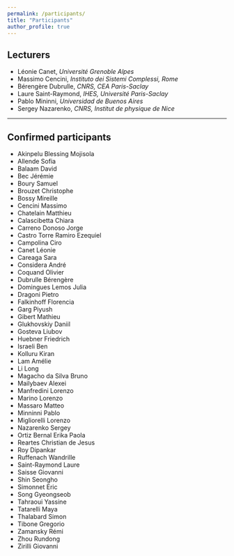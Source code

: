 ```yaml
---
permalink: /participants/
title: "Participants"
author_profile: true
---
```


## Lecturers

- Léonie Canet, *Université Grenoble Alpes*
- Massimo Cencini, *Instituto dei Sistemi Complessi, Rome*
- Bérengère Dubrulle, *CNRS, CEA Paris-Saclay*
- Laure Saint-Raymond, *IHES, Université Paris-Saclay* 
- Pablo Mininni, *Universidad de Buenos Aires*
- Sergey Nazarenko, *CNRS, Institut de physique de Nice*


---
## Confirmed participants

- Akinpelu	Blessing Mojisola
- Allende	Sofia
- Balaam	David
- Bec 	Jérémie
- Boury	Samuel
- Brouzet	Christophe
- Bossy	Mireille
- Cencini	Massimo
- Chatelain	Matthieu
- Calascibetta	Chiara
- Carreno Donoso	Jorge
- Castro Torre	Ramiro Ezequiel
- Campolina	Ciro
- Canet	Léonie
- Careaga Sara
- Considera	André
- Coquand	Olivier
- Dubrulle	Bérengère
- Domingues Lemos	Julia
- Dragoni	Pietro
- Falkinhoff	Florencia
- Garg	Piyush
- Gibert	Mathieu
- Glukhovskiy	Daniil
- Gosteva	Liubov
- Huebner	Friedrich
- Israeli	Ben
- Kolluru	Kiran
- Lam	Amélie
- Li Long
- Magacho da Silva	Bruno
- Mailybaev	Alexei
- Manfredini	Lorenzo
- Marino	Lorenzo
- Massaro	Matteo
- Minninni	Pablo
- Migliorelli Lorenzo
- Nazarenko	Sergey
- Ortiz Bernal	Erika Paola
- Reartes	Christian de Jesus
- Roy	Dipankar
- Ruffenach	Wandrille
- Saint-Raymond	Laure
- Saisse	Giovanni
- Shin	Seongho
- Simonnet	Eric
- Song	Gyeongseob
- Tahraoui	Yassine
- Tatarelli	Maya
- Thalabard	Simon
- Tibone	Gregorio
- Zamansky	Rémi
- Zhou Rundong
- Zirilli Giovanni
